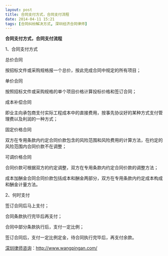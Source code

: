 ```yaml
---
layout: post
title: 合同支付方式，合同支付流程
date: 2014-04-11 15:21
tags: [合同纠纷解决方式, 深圳经济合同律师]
---
```

<strong>合同支付方式，合同支付流程</strong>

1、合同支付方式

总价合同

按招标文件或采购规格报一个总价，按此完成合同中规定的所有项目；

单价合同

按照招标文件或采购规格的单个项目价格计算投标价格和签订合同；

成本补偿合同

即业主向承包商支付实际工程成本中的直接费用，按事先协议好的某种方式支付管理费以及利润的一种方式；

固定价格合同

双方在专用条款内约定合同价款包含的风险范围和风险费用的计算方法，在约定的风险范围内合同价款不在调整；

可调价格合同

合同价款可根据双方的约定调整，双方在专用条款内约定合同价款的调整方法；

成本加酬金合同合同价款包括成本和酬金两部分，双方在专用条款内约定成本构成和酬金计量方法。

2、何时支付

签订合同后马上支付；

合同条款执行完毕后再支付；

合同中部分条款执行后，支付一定比例；

签订合同后，支付一定比例定金，待合同执行完毕后，再支付余款。

<a href="http://www.wangpingan.com/">深圳律师咨询</a>：<a href="http://www.wangpingan.com/">http://www.wangpingan.com/</a>

